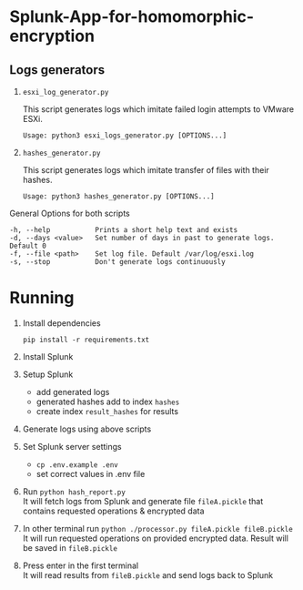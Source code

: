 # Splunk-App-for-homomorphic-encryption

## Logs generators

1. ```esxi_log_generator.py```

    This script generates logs which imitate failed login attempts to VMware ESXi. 

    `Usage: python3 esxi_logs_generator.py [OPTIONS...]`

1. ```hashes_generator.py```

    This script generates logs which imitate transfer of files with their hashes. 

    `Usage: python3 hashes_generator.py [OPTIONS...]`

General Options for both scripts
```
-h, --help           Prints a short help text and exists
-d, --days <value>   Set number of days in past to generate logs. Default 0
-f, --file <path>    Set log file. Default /var/log/esxi.log
-s, --stop           Don't generate logs continuously
```

# Running

1. Install dependencies

    `pip install -r requirements.txt`

1. Install Splunk

1. Setup Splunk
    - add generated logs
    - generated hashes add to index `hashes`
    - create index `result_hashes` for results

1. Generate logs using above scripts

1. Set Splunk server settings  
    - `cp .env.example .env`
    - set correct values in .env file

1. Run `python hash_report.py`  
    It will fetch logs from Splunk and generate file `fileA.pickle` that contains requested operations & encrypted data

1. In other terminal run `python ./processor.py fileA.pickle fileB.pickle`  
    It will run requested operations on provided encrypted data. Result will be saved in `fileB.pickle`

1. Press enter in the first terminal  
    It will read results from `fileB.pickle` and send logs back to Splunk
